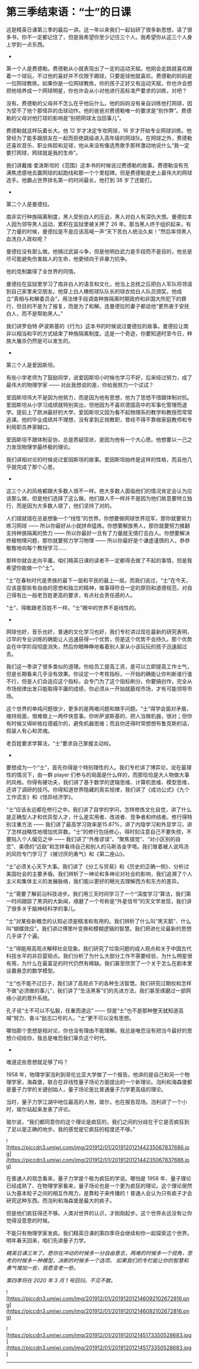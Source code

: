# 第三季结束语：“士”的日课

这是精英日课第三季的最后一讲。这一年以来我们一起钻研了很多新思想，读了很多书，你不一定都记住了，但是我希望你至少记住三个人。我希望你从这三个人身上学到一点东西。

*

第一个人是费德勒。费德勒从小就表现出了一定的运动天赋。他刚会走路就喜欢踢着一个球玩，不过他的喜好并不仅限于踢球，只要是球他就喜欢。费德勒的妈妈是一位网球教练。如果你是一位网球教练，你的孩子正好又有运动天赋，你也许会想把他培养成一个网球明星，你也许会从小对他进行高标准严要求的训练，对吧？

没有。费德勒的父母并不怎么在乎他玩什么。他的妈妈没有亲自训练他打网球，因为受不了他个那怪异的击球动作。他的爸爸对费德勒唯一的要求是“别作弊”。费德勒的父母对他打球的影响是“别把网球太当回事儿”。

费德勒就这样玩着长大。他 12 岁才决定专攻网球，16 岁才开始专业网球训练。他曾经为了能多跟朋友在一起而拒绝跳级进入高年级的网球队。在网球之外，费德勒还喜欢音乐、职业摔跤和足球，他从来没有像选秀歌手那样激动地说什么“我一定要打网球，网球就是我的生命”。

我们讲戴维·爱泼斯坦的《范围》这本书的时候说过费德勒的故事。费德勒没有充满焦虑感地去赢网球的起跑线和那一个个里程碑。但是费德勒是史上最伟大的网球选手。他霸占世界排名第一的时间最长，他打到 38 岁了还能打。

*

第二个人是曼德拉。

南非实行种族隔离制度，黑人受到白人的压迫，黑人对白人有深仇大恨。曼德拉本人因为领导黑人运动，累积在监狱里被关押了 26 年。那当黑人终于组织起来，有了力量的时候，曼德拉是不是应该高喊一声“天下苦白人统治久矣！”然后率领黑人血洗白人政权呢？

曼德拉没有那么做。他搞过武装斗争，但是他明白武力是手段而不是目的，他总是尽可能避免伤害敌人的生命，他更倾向于非暴力抗争。

他的克制赢得了全世界的同情。

曼德拉在监狱里学习了南非白人的语言和文化，他当上总统之后把白人军队将领请到自己家里来交朋友。他穿上白人橄榄球队队长的球衣给白人队员颁奖。他成立“真相与和解委员会”，用法律手段调查种族隔离时期政府和非国大所犯下的罪行，但目的不是为了报复，而是为了和解。连曼德拉的妻子都说他“更热衷于安抚白人，而不是帮助黑人。”

我们讲罗伯特·萨波斯基的《行为》这本书的时候说过曼德拉的故事。曼德拉让南非以相当和平的方式结束了种族隔离制度。这是一个奇迹，你要知道时至今日，种族大屠杀仍然是可以发生的。

*

第三个人是爱因斯坦。

有些小学老师为了鼓励同学，说爱因斯坦小时候也学习不好，后来经过努力，成了最伟大的物理学家 —— 对此我想说的是，你给我努力一个试试？

爱因斯坦伟大不是因为他努力，而是因为他有思想，他为了思想不惜跟体制对抗。爱因斯坦从小学习成绩就特别突出，但他因为不喜欢德国高中的军事化管理而退学。提前上了欧洲最好的大学，爱因斯坦又因为看不起物理系的教学和教授而常常逃课。他的毕业成绩并不理想，没有拿到正规教职，曾经不得不靠做家庭教师和专利局职员养家糊口。

爱因斯坦不跟体制妥协，总是质疑现状，是因为他有一个大心思。他想要以一己之力发现物理学最终极的理论。

我们讲相对论的时候说过爱因斯坦的故事。爱因斯坦始终是这样的性格，而且他几乎就完成了那个心思。

*

这三个人的风格都跟大多数人很不一样。绝大多数人面临他们的情况肯定会认为应该那么做，但是他们选择了这么做。他们跟人不一样并不是因为他们故意要特立独行，而是因为大多数人错了，他们坚持了对的。

人们错就错在总是想象一个“线性”的世界。你想要做网球世界冠军，那你就要努力练习网球 —— 所以你最好从小就拼命猛练。你想要解放黑人，那你就要努力推翻支持种族隔离的势力 —— 所以你最好一旦有了力量就无情打击白人。你想要解决终极物理问题，那你就要努力学习物理 —— 所以你最好是个谦虚谨慎的人，恭恭敬敬地向每个教授学习……

那样你就会走向平庸。咱们精英日课的读者不一定都得去做了不起的事情，但是我希望你能做一个“士”。

“士”在春秋时代是贵族的最下一层和平民的最上一层。而我们说过，“士”在今天，应该是那些有自由的思想和独立的精神，做事得符合一定的原则和道德规范，对自己得有比一般老百姓更高的要求，有点社会责任感的人。

“士”，得敢跟老百姓不一样。“士”眼中的世界不是线性的。

*

网球也好，音乐也好，普通的文化学习也好，我们专栏讲过现在最新的研究表明，过早的专业训练的确能让人迅速获得一个优势，但是这个优势不会持久。那个优势会在中学阶段彻底消失，然后你眼睁睁地看着别人家从小该玩玩的孩子迅速超过去。

我们这一季讲了很多类似的道理。你给员工提高工资，是可以立即提高工作士气，但是长期看来几乎没有效果。你设定一个考核指标，一开始的确能让你判断谁行谁不行，但是人们会适应这个指标，会专门为了这个指标刷分。你要搞创作，完全从市场规律出发只能取得平庸的成绩，你必须从一开始就藐视市场，才有可能领导市场。

这个世界的单纯问题很少，更多的是两难问题和棘手问题。“士”得学会面对矛盾，维持局面，很难做上一两件快意事。你听萨波斯基的，把人当做机器，很对；但你有时候又得听格拉德威尔的，避免机器思维；而且你还得时常想想布鲁克斯的话，假装人有心和灵魂。

老百姓要求学算法，“士”要求自己掌握主动权。

*

要想成为一个“士”，首先你得是个特别理性的人。我们专栏讲了博弈论，说在最理性的情况下，由一群 player 们参与的局面是什么样的，而那恰恰是大人物做大事的风格。你得有硬功夫，我们讲了基于数学的逻辑思维、计算机思维、模型思维，还讲了调研的技巧。你得知道世界隐藏的真实规律，我们讲了《成功公式》《九个工作谎言》和《怪异经济学》。

“士”应该永远都在修行之中。我们讲了自学的学问，怎样修炼文化自觉，讲了什么是正确型人才和优异型人才，什么是实用者、改进者、竞争者和终结者。修行得特别注重方法 —— 我们讲了最高学习效率是15.87%，讲了内隐学习和外显学习，讲了怎样战略性地增加优异数。“士”的修行包括修心，得时刻注意自己不要失控，不要陷入个人偏见之中 —— 我们讲了“外推谬误”、“聚焦错觉”、“对小区别的自恋”、美德的“近敌”和怎样看待自己和别人的马斯洛金字塔。我们冒着被人说鸡汤的风险专门学习了《被讨厌的勇气》和《第二座山》。

“士”必须关心天下大事。我们讲了《分工与贸易》和《历史的正确一侧》，分析过美国社会的主要矛盾。我们辨析了一神论和多神论对社会的影响，我们追溯了个人主义和集体主义的发展脉络，我们能以更好的眼光去理解西方和东方的差异。

“士”需要了解前沿科技进步。我们用三天时间学习了一个“深度学习”算法，我们第一时间跟踪了黑洞的大新闻，琢磨了一个号称是“外星信号”的天文学发现，我们讲了很多关于脑神经科学的事儿。

“士”对某些新概念的认知必须是精准和有用的。我们辨析了什么叫“黑天鹅”、什么叫“蝴蝶效应”。我们讲过傅里叶变换和模糊逻辑的智慧。我们把进化论最新的思想几乎讲了个遍。

“士”得能用高观点解释社会现象。我们研究了垃圾问题的成人观点和关于中国古代科技水平的非巨婴观点。我们分析了为什么大部分工作不需要经验，为什么明星很有用，为什么在最富足的时代仍然有稀缺。我们甚至欣赏了一个关于怎么在剧本里设置悬念的数学模型。

“士”也不能不过日子，我们讲了高观点下的各种生活智慧。我们研究过期权和怎样不做“必须做的事儿”，我们讲了“生活黑客”们的先进方法，我们甚至琢磨过一部网络小说的晋升系统。

孔子说“士不可以不弘毅，任重而道远” —— 但是“士”也不是那种整天就知道高喊“努力、奋斗”励志口号的人。“士”更不可以没有思想。

哪怕那个思想是相对论，你也没有理由不能理解。我总是唯恐没有把当今最好的思想介绍给你，我总是唯恐我们辜负这个时代。

*

难道这些思想就足够了吗？

1958 年，物理学家泡利到哥伦比亚大学做了一个报告。他讲的是自己和另一个物理学家，海森堡，联合在非线性量子场论方面提出的一个新理论。泡利和海森堡都是量子力学的关键创始人，量子场论是比普通量子力学更高级的理论。

当时，量子力学江湖中地位最高的人物，玻尔，也在报告现场。泡利讲了一个小时，玻尔站起来发表了评论。

玻尔说，“我们都同意你的这个理论是疯狂的，我们之间的分歧在于它是否疯狂到了足以是正确的地步。我的感觉是它疯狂的程度还不够。”

![https://piccdn3.umiwi.com/img/201912/01/201912012144235067837686.jpg](https://piccdn3.umiwi.com/img/201912/01/201912012144235067837686.jpg)

在普通人的观念看来，量子力学是个极为疯狂的学说。哪怕是 1958 年、量子理论已经成熟了、在物理学家看来，量子场论也是一个更为疯狂的理论。这个理论居然认为基本粒子之间的相互作用力，是靠粒子来传播的！普通人会认为只有疯子才会研究这种东西。而泡利和海森堡是最大的疯子。

但是他们疯狂得还不够。人类对世界的认识，才刚刚起步。这个世界永远没有让你觉得没意思的时候。

不能只有物理学家发疯。我们精英日课的第四季将会继续和你一起探索这个世界。明年春天回来，咱们先讲量子力学。

 *精英日课三年了。愿你在冲动的时候多一分自由意志，两难的时候多一个视角，思考的时候多一种模型，决断的时候多一个选项。*  *如果我们的专栏能让你的智慧和勇气增加一些，我愿变老一些。*

 *第四季将在 2020 年 3 月 1 号回归。不见不散。*

![https://piccdn3.umiwi.com/img/201912/01/201912012146092102672816.png](https://piccdn3.umiwi.com/img/201912/01/201912012146092102672816.png)

![https://piccdn3.umiwi.com/img/201912/01/201912012145173350528683.jpg](https://piccdn3.umiwi.com/img/201912/01/201912012145173350528683.jpg)

---
